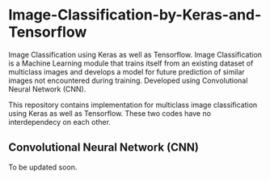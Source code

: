# Image-Classification-by-Keras-and-Tensorflow
Image Classification using Keras as well as Tensorflow. Image Classification is a Machine Learning module that trains itself from an existing dataset of multiclass images and develops a model for future prediction of similar images not encountered during training. Developed using Convolutional Neural Network (CNN).

This repository contains implementation for multiclass image classification using Keras as well as Tensorflow. These two codes have no interdependecy on each other. 

## Convolutional Neural Network (CNN)
To be updated soon.


